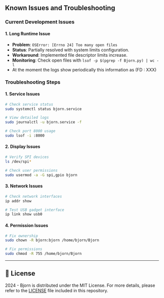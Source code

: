 ## Known Issues and Troubleshooting

### Current Development Issues

#### 1. Long Runtime Issue

- **Problem**: `OSError: [Errno 24] Too many open files`
- **Status**: Partially resolved with system limits configuration.
- **Workaround**: Implemented file descriptor limits increase.
- **Monitoring**: Check open files with `lsof -p $(pgrep -f Bjorn.py) | wc -l`
- At the moment the logs show periodically this information as (FD : XXX)

### Troubleshooting Steps

#### 1. Service Issues

```bash
# Check service status
sudo systemctl status bjorn.service

# View detailed logs
sudo journalctl -u bjorn.service -f

# Check port 8000 usage
sudo lsof -i :8000
```

#### 2. Display Issues

```bash
# Verify SPI devices
ls /dev/spi*

# Check user permissions
sudo usermod -a -G spi,gpio bjorn
```

#### 3. Network Issues

```bash
# Check network interfaces
ip addr show

# Test USB gadget interface
ip link show usb0
```

#### 4. Permission Issues

```bash
# Fix ownership
sudo chown -R bjorn:bjorn /home/bjorn/Bjorn

# Fix permissions
sudo chmod -R 755 /home/bjorn/Bjorn
```

---

## 📜 License

2024 - Bjorn is distributed under the MIT License. For more details, please refer to the [LICENSE](LICENSE) file included in this repository.
